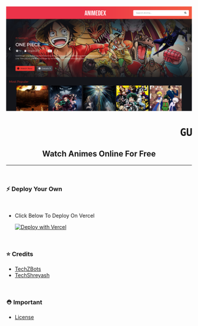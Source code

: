 <p align="center"><a href="https://github.com/Guru322/GURUANIME"><img src="./static/img/home.png"></a></p> 

<h1><pre>                            GURUANIME </pre> </h1>
<h2 align="center"><b>Watch Animes Online For Free</b></h4>


<hr><br>

### ⚡️ Deploy Your Own
<br>

- Click Below To Deploy On Vercel

    [![Deploy with Vercel](https://vercel.com/button)](https://vercel.com/new/clone?repository-url=https%3A%2F%2Fgithub.com%2FTechShreyash%2FAnimeDex&project-name=anime-dex&repo-name=anime-dex&demo-title=AnimeDex&demo-description=Watch%20Animes%20Online%20For%20Free&demo-url=https%3A%2F%2Fanimedex.live%2F&demo-image=https%3A%2F%2Fgithub.com%2FTechShreyash%2FAnimeDex%2Fraw%2Fmain%2Fstatic%2Fhome.png)

   





<br>

### ⭐ Credits

* [TechZBots](https://t.me/TechZBots)
* [TechShreyash](https://github.com/TechShreyash)

<br>

### ⛑ Important

* [License](https://github.com/TechShreyash/AnimeDex/blob/main/LICENSE)
